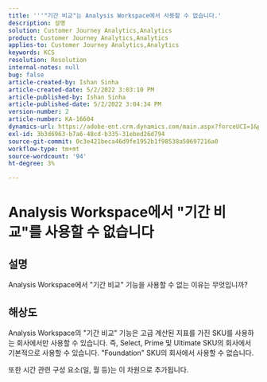 ```yaml
---
title: '''"기간 비교"는 Analysis Workspace에서 사용할 수 없습니다.'
description: 설명
solution: Customer Journey Analytics,Analytics
product: Customer Journey Analytics,Analytics
applies-to: Customer Journey Analytics,Analytics
keywords: KCS
resolution: Resolution
internal-notes: null
bug: false
article-created-by: Ishan Sinha
article-created-date: 5/2/2022 3:03:10 PM
article-published-by: Ishan Sinha
article-published-date: 5/2/2022 3:04:34 PM
version-number: 2
article-number: KA-16604
dynamics-url: https://adobe-ent.crm.dynamics.com/main.aspx?forceUCI=1&pagetype=entityrecord&etn=knowledgearticle&id=f36f6bf9-28ca-ec11-a7b5-6045bd00dca1
exl-id: 3b3d6963-b7a6-48cd-b335-31ebed26d794
source-git-commit: 0c3e421beca46d9fe1952b1f98538a50697216a0
workflow-type: tm+mt
source-wordcount: '94'
ht-degree: 3%

---
```


# Analysis Workspace에서 &quot;기간 비교&quot;를 사용할 수 없습니다

## 설명


Analysis Workspace에서 &quot;기간 비교&quot; 기능을 사용할 수 없는 이유는 무엇입니까?


## 해상도


Analysis Workspace의 &quot;기간 비교&quot; 기능은 고급 계산된 지표를 가진 SKU를 사용하는 회사에서만 사용할 수 있습니다. 즉, Select, Prime 및 Ultimate SKU의 회사에서 기본적으로 사용할 수 있습니다. &quot;Foundation&quot; SKU의 회사에서 사용할 수 없습니다.

또한 시간 관련 구성 요소(일, 월 등)는 이 차원으로 추가됩니다.
